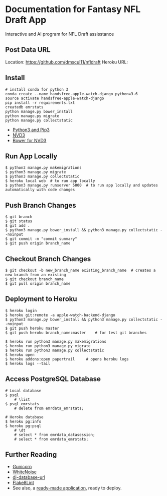 
# Documentation for Fantasy NFL Draft App

Interactive and AI program for NFL Draft assisstance


## Post Data URL
Location: https://github.com/dmscul11/nfldraft
Heroku URL: 


## Install

```
# install conda for python 3
conda create --name handsfree-apple-watch-django python=3.6
source activate handsfree-apple-watch-django
pip install -r requirements.txt
createdb emrstats
python manage.py bower_install
python manage.py migrate
python manage.py collectstatic
```

- [Python3 and Pip3](https://devcenter.heroku.com/articles/getting-started-with-python#introduction)
- [NVD3](https://github.com/areski/django-nvd3/blob/develop/README.rst)
- [Bower for NVD3](https://github.com/nvbn/django-bower/blob/master/README.rst)


## Run App Locally

	$ python3 manage.py makemigrations
	$ python3 manage.py migrate
	$ python3 manage.py collectstatic
	$ heroku local web 	# to run app locally
	$ python3 manage.py runserver 5000 	# to run app locally and updates automatically with code changes


## Push Branch Changes

	$ git branch
	$ git status
	$ git add .
	$ python3 manage.py bower_install && python3 manage.py collectstatic --noinput
	$ git commit -m "commit summary"
	$ git push origin branch_name


## Checkout Branch Changes

	$ git checkout -b new_branch_name existing_branch_name	# creates a new branch from an existing
	$ git checkout branch_name
	$ git pull origin branch_name


## Deployment to Heroku

    $ heroku login
    $ heroku git:remote -a apple-watch-backend-django
    $ python3 manage.py bower_install && python3 manage.py collectstatic --noinput
    $ git push heroku master
    $ git push heroku branch_name:master 	# for test git branches

    $ heroku run python3 manage.py makemigrations
    $ heroku run python3 manage.py migrate
    $ heroku run python3 manage.py collectstatic
    $ heroku open
    $ heroku addons:open papertrail		# opens heroku logs
    $ heroku logs --tail


## Access PostgreSQL Database

    # Local database
    $ psql
    	# \list
    $ psql emrstats
    	# delete from emrdata_emrstats;

    # Heroku database
    $ heroku pg:info
    $ heroku pg:psql
    	# \dt
    	# select * from emrdata_datasession;
    	# select * from emrdata_emrstats;


## Further Reading

- [Gunicorn](https://warehouse.python.org/project/gunicorn/)
- [WhiteNoise](https://warehouse.python.org/project/whitenoise/)
- [dj-database-url](https://warehouse.python.org/project/dj-database-url/)
- [Flake8Lint](https://github.com/dreadatour/Flake8Lint)
- See also, a [ready-made application](https://github.com/heroku/python-getting-started), ready to deploy.

